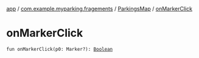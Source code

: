 [app](../../index.md) / [com.example.myparking.fragements](../index.md) / [ParkingsMap](index.md) / [onMarkerClick](./on-marker-click.md)

# onMarkerClick

`fun onMarkerClick(p0: Marker?): `[`Boolean`](https://kotlinlang.org/api/latest/jvm/stdlib/kotlin/-boolean/index.html)
